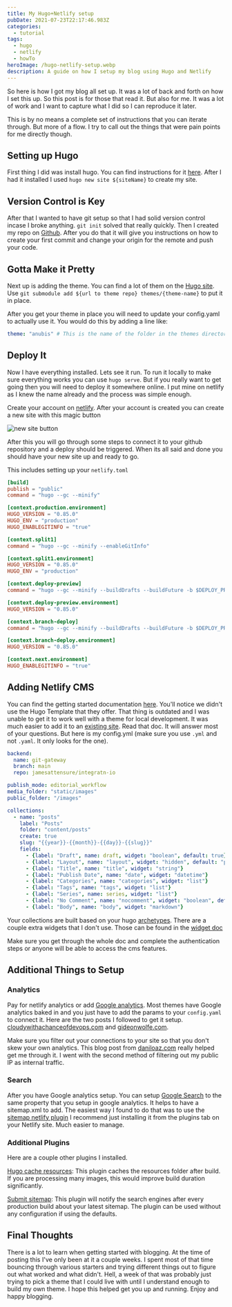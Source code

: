 ```yaml
---
title: My Hugo+Netlify setup
pubDate: 2021-07-23T22:17:46.983Z
categories:
  - tutorial
tags:
  - hugo
  - netlify
  - howTo
heroImage: /hugo-netlify-setup.webp
description: A guide on how I setup my blog using Hugo and Netlify
---
```



So here is how I got my blog all set up. It was a lot of back and forth on how I set this up. So this post is for those that read it. But also for me. It was a lot of work and I want to capture what I did so I can reproduce it later.
<!--more-->
This is by no means a complete set of instructions that you can iterate through. But more of a flow. I try to call out the things that were pain points for me directly though.

## Setting up Hugo

First thing I did was install hugo. You can find instructions for it [here](https://gohugo.io/getting-started/installing/). After I had it installed I used `hugo new site ${siteName}` to create my site.

## Version Control is Key

After that I wanted to have git setup so that I had solid version control incase I broke anything. `git init` solved that really quickly. Then I created my repo on [Github](https://docs.github.com/en/github/creating-cloning-and-archiving-repositories/creating-a-repository-on-github/creating-a-new-repository). After you do that it will give you instructions on how to create your first commit and change your origin for the remote and push your code. 

## Gotta Make it Pretty

Next up is adding the theme. You can find a lot of them on the [Hugo site](https://themes.gohugo.io/). Use `git submodule add ${url to theme repo} themes/{theme-name}` to put it in place.

After you get your theme in place you will need to update your config.yaml to actually use it. You would do this by adding a line like:
```yaml
theme: "anubis" # This is the name of the folder in the themes directory
```

## Deploy It

Now I have everything installed. Lets see it run. To run it locally to make sure everything works you can use `hugo serve`. But if you really want to get going then you will need to deploy it somewhere online. I put mine on netlify as I knew the name already and the process was simple enough. 

Create your account on [netlify](https://app.netlify.com/signup). After your account is created you can create a new site with this magic button

![new site button](/images/newsitebutton.png)

After this you will go through some steps to connect it to your github repository and a deploy should be triggered. When its all said and done you should have your new site up and ready to go.

This includes setting up your `netlify.toml`
```toml
[build]
publish = "public"
command = "hugo --gc --minify"

[context.production.environment]
HUGO_VERSION = "0.85.0"
HUGO_ENV = "production"
HUGO_ENABLEGITINFO = "true"

[context.split1]
command = "hugo --gc --minify --enableGitInfo"

[context.split1.environment]
HUGO_VERSION = "0.85.0"
HUGO_ENV = "production"

[context.deploy-preview]
command = "hugo --gc --minify --buildDrafts --buildFuture -b $DEPLOY_PRIME_URL"

[context.deploy-preview.environment]
HUGO_VERSION = "0.85.0"

[context.branch-deploy]
command = "hugo --gc --minify --buildDrafts --buildFuture -b $DEPLOY_PRIME_URL"

[context.branch-deploy.environment]
HUGO_VERSION = "0.85.0"

[context.next.environment]
HUGO_ENABLEGITINFO = "true"
```

## Adding Netlify CMS

You can find the getting started documentation [here](https://www.netlifycms.org/docs/intro/). You'll notice we didn't use the Hugo Template that they offer. That thing is outdated and I was unable to get it to work well with a theme for local development. It was much easier to add it to an [existing site](https://www.netlifycms.org/docs/add-to-your-site/). Read that doc. It will answer most of your questions. But here is my config.yml (make sure you use `.yml` and not `.yaml`. It only looks for the one).
```yaml
backend:
  name: git-gateway
  branch: main
  repo: jamesattensure/integratn-io

publish_mode: editorial_workflow
media_folder: "static/images"
public_folder: "/images"

collections:
  - name: "posts"
    label: "Posts"
    folder: "content/posts"
    create: true
    slug: "{{year}}-{{month}}-{{day}}-{{slug}}"
    fields:
      - {label: "Draft", name: draft, widget: "boolean", default: true}
      - {label: "Layout", name: "layout", widget: "hidden", default: "post"}
      - {label: "Title", name: "title", widget: "string"}
      - {label: "Publish Date", name: "date", widget: "datetime"}
      - {label: "Categories", name: "categories", widget: "list"}
      - {label: "Tags", name: "tags", widget: "list"}
      - {label: "Series", name: series, widget: "list"}
      - {label: "No Comment", name: "nocomment", widget: "boolean", default: false}
      - {label: "Body", name: "body", widget: "markdown"}
```
Your collections are built based on your hugo [archetypes](https://gohugo.io/content-management/archetypes/). There are a couple extra widgets that I don't use. Those can be found in the [widget doc](https://www.netlifycms.org/docs/widgets)

Make sure you get through the whole doc and complete the authentication steps or anyone will be able to access the cms features.
<!--adsense-->
## Additional Things to Setup

### Analytics
Pay for netlify analytics or add [Google analytics](https://analytics.google.com/). Most themes have Google analytics baked in and you just have to add the params to your `config.yaml` to connect it. Here are the two posts I followed to get it setup. [cloudywithachanceofdevops.com](http://cloudywithachanceofdevops.com/posts/2018/05/17/setting-up-google-analytics-on-hugo/) and [gideonwolfe.com](https://gideonwolfe.com/posts/sysadmin/hugo/hugogoogleanalytics/).

Make sure you filter out your connections to your site so that you don't skew your own analytics. This blog post from [daniloaz.com](https://www.daniloaz.com/en/5-ways-to-exclude-your-own-visits-from-google-analytics/) really helped get me through it. I went with the second method of filtering out my public IP as internal traffic.

### Search
After you have Google analytics setup. You can setup [Google Search](https://search.google.com/search-console) to the same property that you setup in google analytics. It helps to have a sitemap.xml to add. The easiest way I found to do that was to use the [sitemap netlify plugin](https://github.com/netlify-labs/netlify-plugin-sitemap#readme) I recommend just installing it from the plugins tab on your Netlify site. Much easier to manage.

### Additional Plugins

Here are a couple other plugins I installed. 

[Hugo cache resources](https://github.com/cdeleeuwe/netlify-plugin-hugo-cache-resources#readme):
This plugin caches the resources folder after build. If you are processing many images, this would improve build duration significantly.

[Submit sitemap](https://github.com/cdeleeuwe/netlify-plugin-submit-sitemap#readme):
This plugin will notify the search engines after every production build about your latest sitemap. The plugin can be used without any configuration if using the defaults.

## Final Thoughts

There is a lot to learn when getting started with blogging. At the time of posting this I've only been at it a couple weeks. I spent most of that time bouncing through various starters and trying different things out to figure out what worked and what didn't. Hell, a week of that was probably just trying to pick a theme that I could live with until I understand enough to build my own theme. I hope this helped get you up and running. Enjoy and happy blogging.